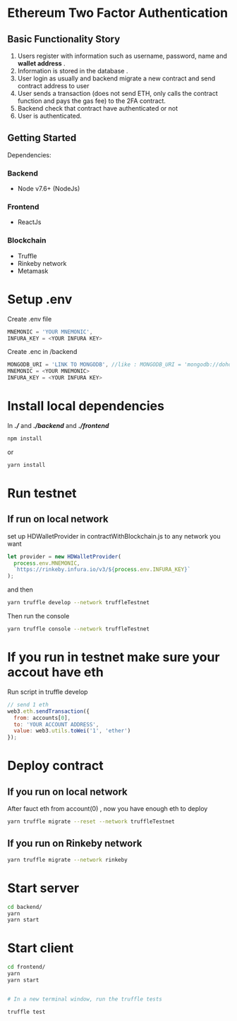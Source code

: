 # Ethereum Two Factor Authentication

## Basic Functionality Story

1. Users register with information such as username, password, name and **wallet address** .
2. Information is stored in the database .
3. User login as usually and backend migrate a new contract and send contract address to user
4. User sends a transaction (does not send ETH, only calls the contract function and pays the gas fee) to the 2FA contract.
5. Backend check that contract have authenticated or not
6. User is authenticated.

## Getting Started

Dependencies:

### Backend

- Node v7.6+ (NodeJs)

### Frontend

- ReactJs

### Blockchain

- Truffle
- Rinkeby network
- Metamask

# Setup .env

Create .env file

```js
MNEMONIC = 'YOUR MNEMONIC',
INFURA_KEY = <YOUR INFURA KEY>
```

Create .enc in /backend

```js
MONGODB_URI = 'LINK TO MONGODB', //like : MONGODB_URI = 'mongodb://dohoang123:dohoang123@ds347467.mlab.com:47467/2fa-ethereum',
MNEMONIC = <YOUR MNEMONIC>
INFURA_KEY = <YOUR INFURA KEY>
```

# Install local dependencies

In **_./_** and **_./backend_** and **_./frontend_**

```sh
npm install
```

or

```sh
yarn install
```

# Run testnet

## If run on local network

set up HDWalletProvider in contractWithBlockchain.js to any network you want

```js
let provider = new HDWalletProvider(
  process.env.MNEMONIC,
  `https://rinkeby.infura.io/v3/${process.env.INFURA_KEY}`
);
```

and then

```sh
yarn truffle develop --network truffleTestnet
```

Then run the console

```sh
yarn truffle console --network truffleTestnet
```

# If you run in testnet make sure your accout have eth

Run script in truffle develop

```js
// send 1 eth
web3.eth.sendTransaction({
  from: accounts[0],
  to: 'YOUR ACCOUNT ADDRESS',
  value: web3.utils.toWei('1', 'ether')
});
```

# Deploy contract

## If you run on local network

After fauct eth from account(0) , now you have enough eth to deploy

```sh
yarn truffle migrate --reset --network truffleTestnet
```

## If you run on Rinkeby network

```sh
yarn truffle migrate --network rinkeby
```

# Start server

```sh
cd backend/
yarn
yarn start
```

# Start client

```sh
cd frontend/
yarn
yarn start
```

```bash

# In a new terminal window, run the truffle tests

truffle test

```

